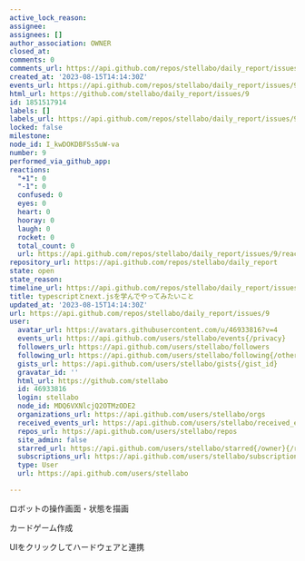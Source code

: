 ```yaml
---
active_lock_reason: 
assignee: 
assignees: []
author_association: OWNER
closed_at: 
comments: 0
comments_url: https://api.github.com/repos/stellabo/daily_report/issues/9/comments
created_at: '2023-08-15T14:14:30Z'
events_url: https://api.github.com/repos/stellabo/daily_report/issues/9/events
html_url: https://github.com/stellabo/daily_report/issues/9
id: 1851517914
labels: []
labels_url: https://api.github.com/repos/stellabo/daily_report/issues/9/labels{/name}
locked: false
milestone: 
node_id: I_kwDOKDBFSs5uW-va
number: 9
performed_via_github_app: 
reactions:
  "+1": 0
  "-1": 0
  confused: 0
  eyes: 0
  heart: 0
  hooray: 0
  laugh: 0
  rocket: 0
  total_count: 0
  url: https://api.github.com/repos/stellabo/daily_report/issues/9/reactions
repository_url: https://api.github.com/repos/stellabo/daily_report
state: open
state_reason: 
timeline_url: https://api.github.com/repos/stellabo/daily_report/issues/9/timeline
title: typescriptとnext.jsを学んでやってみたいこと
updated_at: '2023-08-15T14:14:30Z'
url: https://api.github.com/repos/stellabo/daily_report/issues/9
user:
  avatar_url: https://avatars.githubusercontent.com/u/46933816?v=4
  events_url: https://api.github.com/users/stellabo/events{/privacy}
  followers_url: https://api.github.com/users/stellabo/followers
  following_url: https://api.github.com/users/stellabo/following{/other_user}
  gists_url: https://api.github.com/users/stellabo/gists{/gist_id}
  gravatar_id: ''
  html_url: https://github.com/stellabo
  id: 46933816
  login: stellabo
  node_id: MDQ6VXNlcjQ2OTMzODE2
  organizations_url: https://api.github.com/users/stellabo/orgs
  received_events_url: https://api.github.com/users/stellabo/received_events
  repos_url: https://api.github.com/users/stellabo/repos
  site_admin: false
  starred_url: https://api.github.com/users/stellabo/starred{/owner}{/repo}
  subscriptions_url: https://api.github.com/users/stellabo/subscriptions
  type: User
  url: https://api.github.com/users/stellabo

---
```

ロボットの操作画面・状態を描画

カードゲーム作成

UIをクリックしてハードウェアと連携